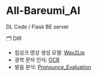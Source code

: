 # All-Bareumi_AI
DL Code / Flask BE server

🗂️ DIR
* 립싱크 영상 생성 모델: [Wav2Lip](./Wav2Lip/)
* 광학 문자 인식: [OCR](./OCR/)
* 발음 분석: [Pronounce_Evaluation](./Pronounce_Evaluation/)


